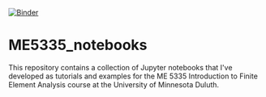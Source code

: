 [![Binder](https://mybinder.org/badge.svg)](https://mybinder.org/v2/gh/mgreminger/ME5335_notebooks/master)

# ME5335_notebooks
This repository contains a collection of Jupyter notebooks that I've developed as tutorials and examples for the ME 5335 Introduction to Finite Element Analysis course at the University of Minnesota Duluth. 
